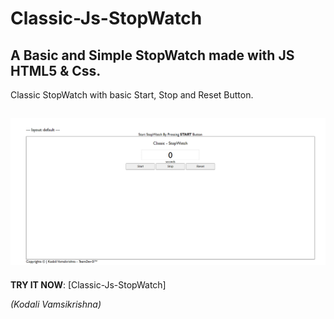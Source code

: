 # Classic-Js-StopWatch
## A Basic and Simple StopWatch made with JS HTML5 &amp; Css.

Classic StopWatch with basic Start, Stop and Reset Button.

![](images/Stopwatch.PNG)
----------------------------------------------------------------
**TRY IT NOW**: [Classic-Js-StopWatch]

_(Kodali Vamsikrishna)_
